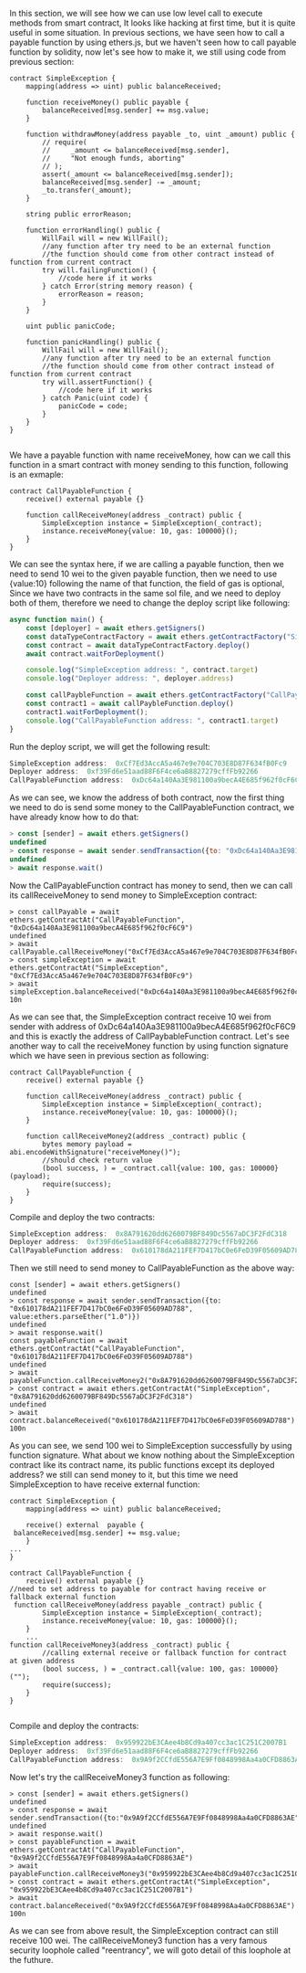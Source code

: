 In this section, we will see how we can use low level call to execute methods from smart contract, It looks like hacking at first time, but it is quite useful in some situation. In previous sections, we have seen how to 
call a payable function by using ethers.js, but we haven't seen how to call payable function by solidity, now let's see how to make it, we still using code from previous section:
```sol
contract SimpleException {
    mapping(address => uint) public balanceReceived;

    function receiveMoney() public payable {
        balanceReceived[msg.sender] += msg.value;
    }

    function withdrawMoney(address payable _to, uint _amount) public {
        // require(
        //     _amount <= balanceReceived[msg.sender],
        //     "Not enough funds, aborting"
        // );
        assert(_amount <= balanceReceived[msg.sender]);
        balanceReceived[msg.sender] -= _amount;
        _to.transfer(_amount);
    }

    string public errorReason;

    function errorHandling() public {
        WillFail will = new WillFail();
        //any function after try need to be an external function
        //the function should come from other contract instead of function from current contract
        try will.failingFunction() {
            //code here if it works
        } catch Error(string memory reason) {
            errorReason = reason;
        }
    }

    uint public panicCode;

    function panicHandling() public {
        WillFail will = new WillFail();
        //any function after try need to be an external function
        //the function should come from other contract instead of function from current contract
        try will.assertFunction() {
            //code here if it works
        } catch Panic(uint code) {
            panicCode = code;
        }
    }
}


```
We have a payable function with name receiveMoney, how can we call this function in a smart contract with money sending to this function, following is an exmaple:

```sol
contract CallPayableFunction {
    receive() external payable {}

    function callReceiveMoney(address _contract) public {
        SimpleException instance = SimpleException(_contract);
        instance.receiveMoney{value: 10, gas: 100000}();
    }
}
```

We can see the syntax here, if we are calling a payable function, then we need to send 10 wei to the given payable function, then we need to use {value:10} following the name of that function, the field of gas is 
optional, Since we have two contracts in the same sol file, and we need to deploy both of them, therefore we need to change the deploy script like following:
```js
async function main() {
    const [deployer] = await ethers.getSigners()
    const dataTypeContractFactory = await ethers.getContractFactory("SimpleException")
    const contract = await dataTypeContractFactory.deploy()
    await contract.waitForDeployment()

    console.log("SimpleException address: ", contract.target)
    console.log("Deployer address: ", deployer.address)

    const callPaybleFunction = await ethers.getContractFactory("CallPayableFunction")
    const contract1 = await callPaybleFunction.deploy()
    contract1.waitForDeployment();
    console.log("CallPayableFunction address: ", contract1.target)
}
```
Run the deploy script, we will get the following result:
```js
SimpleException address:  0xCf7Ed3AccA5a467e9e704C703E8D87F634fB0Fc9
Deployer address:  0xf39Fd6e51aad88F6F4ce6aB8827279cffFb92266
CallPayableFunction address:  0xDc64a140Aa3E981100a9becA4E685f962f0cF6C9
```
As we can see, we know the address of both contract, now the first thing we need to do is send some money to the CallPayableFunction contract, we have already know how to do that:
```js
> const [sender] = await ethers.getSigners()
undefined
> const response = await sender.sendTransaction({to: "0xDc64a140Aa3E981100a9becA4E685f962f0cF6C9", value:ethers.parseEther("1.5")})
undefined
> await response.wait()
```
Now the CallPayableFunction contract has money to send, then we can call its callReceiveMoney to send money to SimpleException contract:
```sol
> const callPayable = await ethers.getContractAt("CallPayableFunction", "0xDc64a140Aa3E981100a9becA4E685f962f0cF6C9")
undefined
> await callPayable.callReceiveMoney("0xCf7Ed3AccA5a467e9e704C703E8D87F634fB0Fc9")
> const simpleException = await ethers.getContractAt("SimpleException", "0xCf7Ed3AccA5a467e9e704C703E8D87F634fB0Fc9")
> await simpleException.balanceReceived("0xDc64a140Aa3E981100a9becA4E685f962f0cF6C9")
10n
```
As we can see that, the SimpleException contract receive 10 wei from sender with address of 0xDc64a140Aa3E981100a9becA4E685f962f0cF6C9 and this is exactly the address of CallPaybableFunction contract. Let's see another
way to call the receiveMoney function by using function signature which we have seen in previous section as following:
```sol
contract CallPayableFunction {
    receive() external payable {}

    function callReceiveMoney(address _contract) public {
        SimpleException instance = SimpleException(_contract);
        instance.receiveMoney{value: 10, gas: 100000}();
    }

    function callReceiveMoney2(address _contract) public {
        bytes memory payload = abi.encodeWithSignature("receiveMoney()");
        //should check return value
        (bool success, ) = _contract.call{value: 100, gas: 100000}(payload);
        require(success);
    }
}
```
Compile and deploy the two contracts:
```js
SimpleException address:  0x8A791620dd6260079BF849Dc5567aDC3F2FdC318
Deployer address:  0xf39Fd6e51aad88F6F4ce6aB8827279cffFb92266
CallPayableFunction address:  0x610178dA211FEF7D417bC0e6FeD39F05609AD788
```
Then we still need to send money to CallPayableFunction as the above way:
```sol
const [sender] = await ethers.getSigners()
undefined
> const response = await sender.sendTransaction({to: "0x610178dA211FEF7D417bC0e6FeD39F05609AD788", value:ethers.parseEther("1.0")})
undefined
> await response.wait()
const payableFunction = await ethers.getContractAt("CallPayableFunction", "0x610178dA211FEF7D417bC0e6FeD39F05609AD788")
undefined
> await payableFunction.callReceiveMoney2("0x8A791620dd6260079BF849Dc5567aDC3F2FdC318")
> const contract = await ethers.getContractAt("SimpleException", "0x8A791620dd6260079BF849Dc5567aDC3F2FdC318")
undefined
> await contract.balanceReceived("0x610178dA211FEF7D417bC0e6FeD39F05609AD788")
100n
```
As you can see, we send 100 wei to SimpleException successfully by using function signature. What about we know nothing about the SimpleException contract like its contract name, its public functions except its deployed
address? we still can send money to it, but this time we need SimpleException to have receive external function:
```sol
contract SimpleException {
    mapping(address => uint) public balanceReceived;

    receive() external  payable {
 balanceReceived[msg.sender] += msg.value;
    }
...
}

contract CallPayableFunction {
    receive() external payable {}
//need to set address to payable for contract having receive or fallback external function
 function callReceiveMoney(address payable _contract) public {
        SimpleException instance = SimpleException(_contract);
        instance.receiveMoney{value: 10, gas: 100000}();
    }
    ...
function callReceiveMoney3(address _contract) public {
        //calling external receive or fallback function for contract at given address
        (bool success, ) = _contract.call{value: 100, gas: 100000}("");
        require(success);
    }
}
    
```
Compile and deploy the contracts:
```js
SimpleException address:  0x959922bE3CAee4b8Cd9a407cc3ac1C251C2007B1
Deployer address:  0xf39Fd6e51aad88F6F4ce6aB8827279cffFb92266
CallPayableFunction address:  0x9A9f2CCfdE556A7E9Ff0848998Aa4a0CFD8863AE
```
Now let's try the callReceiveMoney3 function as following:
```sol
> const [sender] = await ethers.getSigners()
undefined
> const response = await sender.sendTransaction({to:"0x9A9f2CCfdE556A7E9Ff0848998Aa4a0CFD8863AE",value:ethers.parseEther("1.0")})
undefined
> await response.wait()
> const payableFunction = await ethers.getContractAt("CallPayableFunction", "0x9A9f2CCfdE556A7E9Ff0848998Aa4a0CFD8863AE")
> await payableFunction.callReceiveMoney3("0x959922bE3CAee4b8Cd9a407cc3ac1C251C2007B1")
> const contract = await ethers.getContractAt("SimpleException", "0x959922bE3CAee4b8Cd9a407cc3ac1C251C2007B1")
> await contract.balanceReceived("0x9A9f2CCfdE556A7E9Ff0848998Aa4a0CFD8863AE")
100n
```
As we can see from above result, the SimpleException contract can still receive 100 wei. The callReceiveMoney3 function has a very famous security loophole called "reentrancy", we will goto detail of this loophole
at the futhure.
